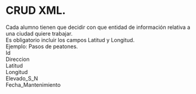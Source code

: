 # CRUD XML.
Cada alumno tienen que decidir con que entidad de información relativa a una ciudad quiere trabajar.<br>
Es obligatorio incluir los campos Latitud y Longitud.<br>
Ejemplo: Pasos de peatones.<br>
Id<br>
Direccion<br>
Latitud<br>
Longitud<br>
Elevado_S_N<br>
Fecha_Mantenimiento<br>